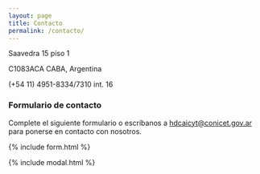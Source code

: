 ```yaml
---
layout: page
title: Contacto
permalink: /contacto/
---
```


Saavedra 15 piso 1

C1083ACA CABA, Argentina

(+54 11) 4951-8334/7310 int. 16



### Formulario de contacto

Complete el siguiente formulario o escríbanos a [hdcaicyt@conicet.gov.ar](mailto:{{site.email}}) para ponerse en contacto con nosotros.

{% include form.html %}

{% include modal.html %}
